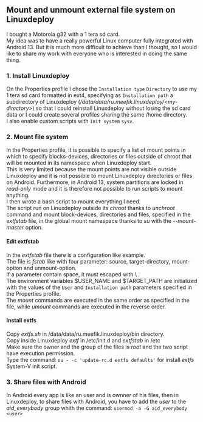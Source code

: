 <H2>Mount and unmount external file system on Linuxdeploy</H2>
I bought a Motorola g32 with a 1 tera sd card.<BR>
My idea was to have a really powerful Linux computer fully integrated with Android 13. But it is much more difficult to achieve than I thought, so I would like to share my work with everyone who is interested in doing the same thing. 

<H3>1. Install Linuxdeploy</H3>

On the Properties profile I chose the <CODE>Installation type</CODE> <CODE>Directory</CODE> to use my 1 tera sd card formatted in ext4, specifying as <CODE>Installation path</CODE> a subdirectory of Linuxdeploy (<I>/data/data/ru.meefik.linuxdeploy/\<my-directory\></I>) so that I could reinstall Linuxdeploy without losing the sd card data or I could create several profiles sharing the same /home directory.<BR>
I also enable custom scripts with <CODE>Init system</CODE> <CODE>sysv</CODE>.

<H3>2. Mount file system</H3>

In the Properties profile, it is possible to specify a list of mount points in which to specify blocks-devices, directories or files outside of chroot that will be mounted in its namespace when Linuxdeploy start.<BR>
This is very limited because the mount points are not visible outside Linuxdeploy and it is not possible to mount Linuxdeploy directories or files on Android. Furthermore, in Android 13, system partitions are locked in <I>read-only</I> mode and it is therefore not possible to run scripts to mount anything.<BR>
I then wrote a bash script to mount everything I need.<BR>
The script run on Linuxdeploy outside its <I>chroot</I> thanks to <I>unchroot</I> command and mount block-devices, directories and files, specified in the <I>extfstab</I> file, in the global mount namespace thanks to <I>su</I> with the <I>--mount-master</I> option.

<H4>Edit extfstab</H4>
In the <I>extfstab</I> file there is a configuration like example.<BR>
The file is <I>fstab</I> like with four parameter: source, target-directory, mount-option and unmount-option.<BR>
If a parameter contain space, it must escaped with \ .<BR>
The environment variables $USER_NAME and $TARGET_PATH are initialized with the values of the <CODE>User</CODE> and <CODE>Installation path</CODE> parameters specified in the Properties profile.<BR>
The <I>mount</I> commands are executed in the same order as specified in the file, while <I>umount</I> commands are executed in the reverse order.

<H4>Install extfs</H4>
Copy <I>extfs.sh</I> in /data/data/ru.meefik.linuxdeploy/bin directory.<BR>
Copy inside Linuxdeploy <I>extf</I> in /etc/init.d and <I>extfstab</I> in /etc<BR>
Make sure the owner and the group of the files is <I>root</I> and the two script have execution permission.<BR>
Type the command: <CODE>su - -c 'update-rc.d extfs defaults'</CODE> for install <I>extfs</I> System-V init script.<BR>

<H3>3. Share files with Android</H3>

In Android every app is like an user and is ownner of his files, then in Linuxdeploy, to share files with Android, you have to add the <I>user</I> to the <I>aid_everybody</I> group whith the command: <CODE>usermod -a -G aid_everybody \<user\></CODE>
